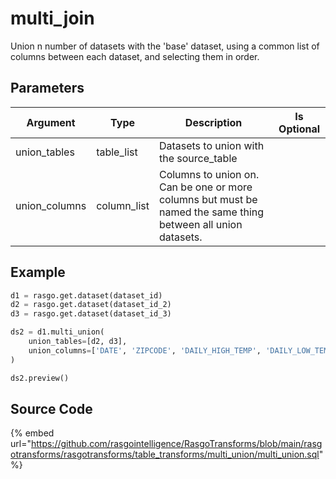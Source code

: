 

# multi_join

Union n number of datasets with the 'base' dataset, using a common list of columns between each dataset, and selecting them in order.


## Parameters

|   Argument    |    Type     |                                                 Description                                                  | Is Optional |
| ------------- | ----------- | ------------------------------------------------------------------------------------------------------------ | ----------- |
| union_tables  | table_list  | Datasets to union with the source_table                                                                      |             |
| union_columns | column_list | Columns to union on. Can be one or more columns but must be named the same thing between all union datasets. |             |


## Example









```python
d1 = rasgo.get.dataset(dataset_id)
d2 = rasgo.get.dataset(dataset_id_2)
d3 = rasgo.get.dataset(dataset_id_3)

ds2 = d1.multi_union(
    union_tables=[d2, d3],
    union_columns=['DATE', 'ZIPCODE', 'DAILY_HIGH_TEMP', 'DAILY_LOW_TEMP']
)

ds2.preview()

```



## Source Code

{% embed url="https://github.com/rasgointelligence/RasgoTransforms/blob/main/rasgotransforms/rasgotransforms/table_transforms/multi_union/multi_union.sql" %}

